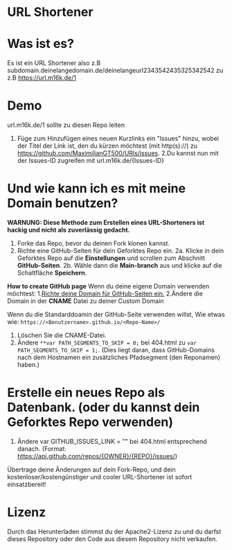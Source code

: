 # URL Shortener
# Was ist es?
Es ist ein URL Shortener also z.B subdomain.deinelangedomain.de/deinelangeurl2343542435325342542 zu z.B https://url.m16k.de/1


# Demo
url.m16k.de/1 sollte zu diesen Repo leiten

1. Füge zum Hinzufügen eines neuen Kurzlinks ein "Issues" hinzu, wobei der Titel der Link ist, den du kürzen möchtest (mit http(s)://) zu https://github.com/MaximilianGT500/URls/issues.
2.Du kannst nun mit der Issues-ID zugreifen mit url.m16k.de/{Issues-ID}


# Und wie kann ich es mit meine Domain benutzen?
**WARNUNG: Diese Methode zum Erstellen eines URL-Shorteners ist hackig und nicht als zuverlässig gedacht.**

1. Forke das Repo, bevor du deinen Fork klonen kannst.
2. Richte eine GitHub-Seiten für dein Geforktes Repo ein.
 2a. Klicke in dein Geforktes Repo auf die **Einstellungen** und scrollen zum Abschnitt **GitHub-Seiten**.
 2b. Wähle dann die **Main-branch** aus und klicke auf die Schaltfläche **Speichern**.
 
**How to create GitHub page**
Wenn du deine eigene Domain verwenden möchtest:
 1.[Richte deine Domain für GitHub-Seiten ein.](https://docs.github.com/en/free-pro-team@latest/github/working-with-github-pages/managing-a-custom-domain-for-your-github-pages-site#configuring-an-apex-domain)
 2.Ändere die Domain in der **CNAME** Datei zu deiner Custom Domain
 
Wenn du die Standarddoamin der GitHub-Seite verwenden willst, Wie etwas wie: `https://<Benutzername>.github.io/<Repo-Name>/`
 1. Löschen Sie die CNAME-Datei.
 2. Ändere `**var PATH_SEGMENTS_TO_SKIP = 0;` bei 404.html zu `var PATH_SEGMENTS_TO_SKIP = 1;`.
   (Dies liegt daran, dass GitHub-Domains nach dem Hostnamen ein zusätzliches Pfadsegment (den Reponamen) haben.)

# Erstelle ein neues Repo als Datenbank. (oder du kannst dein Geforktes Repo verwenden)
 1. Ändere var GITHUB_ISSUES_LINK = "<Ihr-Github-Ausgabe-Link>"  bei 404.html entsprechend danach.
   (Format: https://api.github.com/repos/{OWNER}/{REPO}/issues/)
  
Übertrage deine Änderungen auf dein Fork-Repo, und dein kostenloser/kostengünstiger und cooler URL-Shortener ist sofort einsatzbereit!

# Lizenz
 Durch das Herunterladen stimmst du der Apache2-Lizenz zu und du darfst dieses Repository oder den Code aus diesem Repository nicht verkaufen.
